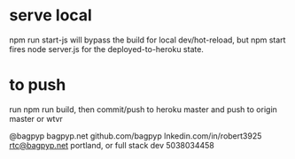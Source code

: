 # serve local
npm run start-js will bypass the build for local dev/hot-reload, 
but npm start fires node server.js for the deployed-to-heroku state. 

# to push
run npm run build, then commit/push to heroku master
and push to origin master or wtvr



@bagpyp
bagpyp.net
github.com/bagpyp
lnkedin.com/in/robert3925
rtc@bagpyp.net
portland, or
full stack dev
5038034458